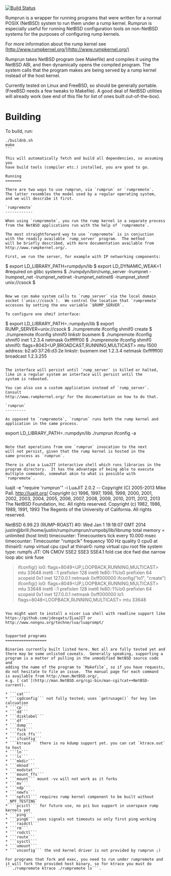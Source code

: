 [![Build Status](https://travis-ci.org/rumpkernel/rumprun.png)](https://travis-ci.org/rumpkernel/rumprun)

Rumprun is a wrapper for running programs that were written for a normal POSIX (NetBSD) system to run them under a rump kernel.  Rumprun is especially useful for running NetBSD configuration tools on non-NetBSD systems for the purposes of configuring rump kernels.

For more information about the rump kernel see [http://www.rumpkernel.org/](http://www.rumpkernel.org/)

Rumprun takes NetBSD program (see Makefile) and compiles it using the NetBSD ABI, and then dynamically opens the compiled program.  The system calls that the program makes are being served by a rump kernel instead of the host kernel.

Currently tested on Linux and FreeBSD, so should be generally portable. (FreeBSD needs a few tweaks to Makefile).  A good deal of NetBSD utilities will already work (see end of this file for list of ones built out-of-the-box).

Building
========

To build, run: 
````
./buildnb.sh
make
```

This will automatically fetch and build all dependencies, so assuming you
have build tools (compiler etc.) installed, you are good to go.

Running
=======

There are two ways to use rumprun, via `rumprun` or `rumpremote`.
The latter resembles the model used by a regular operating system,
and we will describe it first.

`rumpremote`
------------

When using `rumpremote`, you run the rump kernel in a separate process
from the NetBSD applications run with the help of `rumpremote`.

The most straightforward way to use `rumpremote` is in conjuction
with the readily available `rump_server` program.  The method
will be briefly described, with more documentation available from
http://www.rumpkernel.org/.

First, we run the server, for example with IP networking components:

````
$ export LD_LIBRARY_PATH=rumpdyn/lib
$ export LD_DYNAMIC_WEAK=1 #required on glibc systems
$ ./rumpdyn/bin/rump_server -lrumpnet -lrumpnet_net -lrumpnet_netinet -lrumpnet_netinet6 -lrumpnet_shmif unix://csock
$
````

Now we can make system calls to `rump_server` via the local domain
socket (`unix://csock`).  We control the location that `rumpremote`
accesses by setting the env variable `$RUMP_SERVER`.

To configure one shmif interface:

````
$ export LD_LIBRARY_PATH=.:rumpdyn/lib
$ export RUMP_SERVER=unix://csock
$ ./rumpremote ifconfig shmif0 create
$ ./rumpremote ifconfig shmif0 linkstr busmem
$ ./rumpremote ifconfig shmif0 inet 1.2.3.4 netmask 0xffffff00
$ ./rumpremote ifconfig shmif0
shmif0: flags=8043<UP,BROADCAST,RUNNING,MULTICAST> mtu 1500
	address: b2:a0:37:26:d3:2e
	linkstr: busmem
	inet 1.2.3.4 netmask 0xffffff00 broadcast 1.2.3.255
````

The interface will persist until `rump_server` is killed or halted,
like in a regular system an interface will persist until the
system is rebooted.

You can also use a custom application instead of `rump_server`.  Consult
http://www.rumpkernel.org/ for the documentation on how to do that.

`rumprun`
---------

As opposed to `rumpremote`, `rumprun` runs both the rump kernel and
application in the same process.

````
export LD_LIBRARY_PATH=.:rumpdyn/lib
./rumprun ifconfig -a
````

Note that operations from one `rumprun` invocation to the next
will not persist, given that the rump kernel is hosted in the
same process as `rumprun`.

There is also a LuaJIT interactive shell which runs libraries in the
program directory.  It has the advantage of being able to execute
multiple commands, somewhat akin to what is possible with `rumpremote`.

````
luajit -e "require 'rumprun'" -i
LuaJIT 2.0.2 -- Copyright (C) 2005-2013 Mike Pall. http://luajit.org/
Copyright (c) 1996, 1997, 1998, 1999, 2000, 2001, 2002, 2003, 2004, 2005,
    2006, 2007, 2008, 2009, 2010, 2011, 2012, 2013
    The NetBSD Foundation, Inc.  All rights reserved.
Copyright (c) 1982, 1986, 1989, 1991, 1993
    The Regents of the University of California.  All rights reserved.

NetBSD 6.99.23 (RUMP-ROAST) #0: Wed Jan  1 19:18:07 GMT 2014
	justin@brill:/home/justin/rump/rumprun/rumpobj/lib/librump
total memory = unlimited (host limit)
timecounter: Timecounters tick every 10.000 msec
timecounter: Timecounter "rumpclk" frequency 100 Hz quality 0
cpu0 at thinair0: rump virtual cpu
cpu1 at thinair0: rump virtual cpu
root file system type: rumpfs
JIT: ON CMOV SSE2 SSE3 SSE4.1 fold cse dce fwd dse narrow loop abc sink fuse
> ifconfig()
lo0: flags=8049<UP,LOOPBACK,RUNNING,MULTICAST> mtu 33648
	inet6 ::1 prefixlen 128
	inet6 fe80::1%lo0 prefixlen 64 scopeid 0x1
	inet 127.0.0.1 netmask 0xff000000
> ifconfig("lo1", "create")
> ifconfig()
lo0: flags=8049<UP,LOOPBACK,RUNNING,MULTICAST> mtu 33648
	inet6 ::1 prefixlen 128
	inet6 fe80::1%lo0 prefixlen 64 scopeid 0x1
	inet 127.0.0.1 netmask 0xff000000
lo1: flags=8048<LOOPBACK,RUNNING,MULTICAST> mtu 33648
````

You might want to install a nicer Lua shell with readline support like https://github.com/jdesgats/ILuaJIT or http://www.nongnu.org/techne/lua/luaprompt/


Supported programs
==================

Binaries currently built listed here. Not all are fully tested yet and
there may be some unlisted caveats.  Generally speaking, supporting a
program is a matter of pulling in the unmodified NetBSD source code and
adding the name of the program to `Makefile`, so if you have requests,
do not hesitate to file an issue.  The manual page for each command
is available from http://man.NetBSD.org/,
e.g. [`cat`](http://man.NetBSD.org/cgi-bin/man-cgi?cat++NetBSD-current).

* ```cat```
* ```cgdconfig``` not fully tested; uses `getrusage()` for key len calcuation
* ```cp```
* ```dd```
* ```disklabel```
* ```df```
* ```dump```
* ```fsck```
* ```fsck_ffs```
* ```ifconfig```
* ```ktrace``` there is no kdump support yet. you can cat `ktrace.out` to host
* ```ln```
* ```ls```
* ```mkdir```
* ```mknod```
* ```modstat```
* ```mount_ffs```
* ```mount``` mount -vv will not work as it forks
* ```mv```
* ```ndp```
* ```newfs```
* ```npfctl``` requires rump kernel component to be built without `_NPF_TESTING`
* ```pcictl``` for future use, no pci bus support in userspace rump kernels yet
* ```ping```
* ```ping6``` uses signals not timeouts so only first ping working
* ```raidctl```
* ```rm```
* ```rndctl```
* ```route```
* ```sysctl```
* ```umount```
* ```vnconfig``` the vnd kernel driver is not provided by rumprun ;)

For programs that fork and exec, you need to run under rumpremote and it will fork the provided host binary, so for ktrace you must do ```./rumpremote ktrace ./rumpremote ls```.
